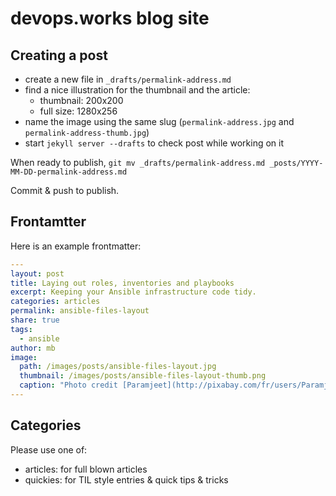 # devops.works blog site

## Creating a post

- create a new file in `_drafts/permalink-address.md`
- find a nice illustration for the thumbnail and the article:
    - thumbnail: 200x200
    - full size: 1280x256
- name the image using the same slug (`permalink-address.jpg` and `permalink-address-thumb.jpg`)
- start `jekyll server --drafts` to check post while working on it

When ready to publish, `git mv _drafts/permalink-address.md _posts/YYYY-MM-DD-permalink-address.md`

Commit & push to publish.

## Frontamtter

Here is an example frontmatter:

```yaml
---
layout: post
title: Laying out roles, inventories and playbooks
excerpt: Keeping your Ansible infrastructure code tidy.
categories: articles
permalink: ansible-files-layout
share: true
tags:
  - ansible
author: mb
image:
  path: /images/posts/ansible-files-layout.jpg
  thumbnail: /images/posts/ansible-files-layout-thumb.png
  caption: "Photo credit [Paramjeet](http://pixabay.com/fr/users/Paramjeet-66854/)"
---
```

## Categories

Please use one of:

- articles: for full blown articles
- quickies: for TIL style entries & quick tips & tricks
